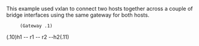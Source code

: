 This example used vxlan to connect two hosts together across a couple of bridge interfaces using the same gateway for both hosts.

         (Gateway .1)
(.10)h1 -- r1 -- r2 --h2(.11)
                    
